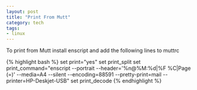 ```yaml
---
layout: post
title: "Print From Mutt"
category: tech 
tags:
- linux
---
```


To print from Mutt install enscript and add the following lines to muttrc

{% highlight bash %}
set print="yes"
set print_split
set print_command="enscript --portrait --header='%n@%M:%d|%F %C|Page ($%/$=)' --media=A4 --silent --encoding=88591 --pretty-print=mail --printer=HP-Deskjet-USB"
set print_decode
{% endhighlight %}
